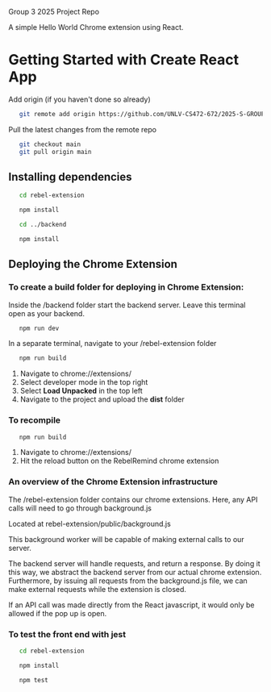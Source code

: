 Group 3 2025 Project Repo

A simple Hello World Chrome extension using React.

# Getting Started with Create React App

Add origin (if you haven't done so already)

```sh
   git remote add origin https://github.com/UNLV-CS472-672/2025-S-GROUP3-RebelRemind.git
```

Pull the latest changes from the remote repo

```sh
   git checkout main
   git pull origin main
```

## Installing dependencies

```sh
   cd rebel-extension
```

```sh
   npm install
```

```sh
   cd ../backend
```

```sh
   npm install
```

## Deploying the Chrome Extension

### To create a build folder for deploying in Chrome Extension:

Inside the /backend folder start the backend server. Leave this terminal open as your backend.

```sh
   npm run dev
```

In a separate terminal, navigate to your /rebel-extension folder

```sh
   npm run build
```

1. Navigate to chrome://extensions/
2. Select developer mode in the top right
3. Select **Load Unpacked** in the top left
4. Navigate to the project and upload the **dist** folder

### To recompile

```sh
   npm run build
```

1. Navigate to chrome://extensions/
2. Hit the reload button on the RebelRemind chrome extension

### An overview of the Chrome Extension infrastructure

The /rebel-extension folder contains our chrome extensions.
Here, any API calls will need to go through background.js

Located at rebel-extension/public/background.js

This background worker will be capable of making external calls to our server.

The backend server will handle requests, and return a response. By doing it this way, we abstract the backend server from our actual chrome extension. Furthermore, by issuing all requests from the background.js file, we can make external requests while the extension is closed.

If an API call was made directly from the React javascript, it would only be allowed if the pop up is open.

### To test the front end with jest

```sh
   cd rebel-extension
```

```sh
   npm install
```

```sh
   npm test
```
